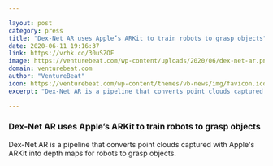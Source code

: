 ```yaml
---

layout: post
category: press
title: "Dex-Net AR uses Apple’s ARKit to train robots to grasp objects"
date: 2020-06-11 19:16:37
link: https://vrhk.co/30uSZOF
image: https://venturebeat.com/wp-content/uploads/2020/06/dex-net-ar.png?w=1200&strip=all
domain: venturebeat.com
author: "VentureBeat"
icon: https://venturebeat.com/wp-content/themes/vb-news/img/favicon.ico
excerpt: "Dex-Net AR is a pipeline that converts point clouds captured with Apple's ARKit into depth maps for robots to grasp objects."

---
```


### Dex-Net AR uses Apple’s ARKit to train robots to grasp objects

Dex-Net AR is a pipeline that converts point clouds captured with Apple's ARKit into depth maps for robots to grasp objects.
